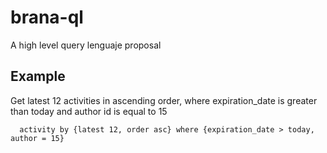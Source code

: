 # brana-ql
A high level query lenguaje proposal

## Example

Get latest 12 activities in ascending order, where expiration_date is greater than today and author id is equal to 15
```
  activity by {latest 12, order asc} where {expiration_date > today, author = 15}
```
